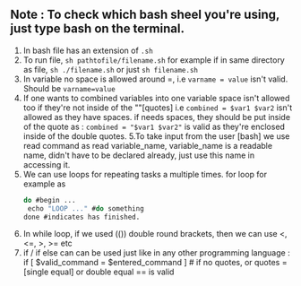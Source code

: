 Note : To check which bash sheel you're using, just type bash on the terminal.
--------

1. In bash file has an extension of  ```.sh```
3. To run file,  ```sh pathtofile/filename.sh```  for example if in same directory as file,  ```sh ./filename.sh```  or just ```sh filename.sh```
3. In variable no space is allowed around =, i.e ```varname = value``` isn't valid. Should be ```varname=value```
4. If one wants to combined variables into one variable space isn't allowed too if they're not inside of the ""[quotes] i.e  ```combined = $var1 $var2``` isn't allowed as they have spaces. 
   if needs spaces, they should be put inside of the quote as :  ```combined = "$var1 $var2"``` is valid as they're enclosed inside of the double quotes.
5.To take input from the user [bash] we use read command as read variable_name, variable_name is a readable name, didn't have to be declared already, just use this name in accessing it. 
6. We can use loops for repeating tasks a multiple times. for loop for example as 
   ```for i in 1 2 3  #i in range 
   do #begin ...
    echo "LOOP ..." #do something
   done #indicates has finished.
   ```
7. In while loop, if we used (()) double round brackets, then we can use <, <=, >, >= etc
8. if / if else can can be used just like in any other programming language : 
    if [ $valid_command = $entered_command ] # if no quotes, or quotes = [single equal] or double equal == is valid
    
